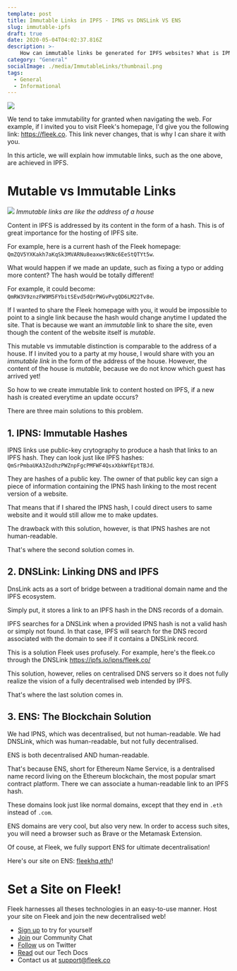 ```yaml
---
template: post
title: Immutable Links in IPFS - IPNS vs DNSLink VS ENS
slug: immutable-ipfs
draft: true
date: 2020-05-04T04:02:37.816Z
description: >-
    How can immutable links be generated for IPFS websites? What is IPNS, DNS Link and ENS?
category: "General"
socialImage: ./media/ImmutableLinks/thumbnail.png
tags:
  - General
  - Informational
---
```


![](./media/ImmutableLinks/thumbnail.png)

We tend to take immutability for granted when navigating the web. For example, if I invited you to visit Fleek's homepage, I'd give you the following link: <https://fleek.co>. This link never changes, that is why I can share it with you.

In this article, we will explain how immutable links, such as the one above, are achieved in IPFS.

# Mutable vs Immutable Links
![](./media/ImmutableLinks/house.jpg)
*Immutable links are like the address of a house*

Content in IPFS is addressed by its content in the form of a hash. This is of great importance for the hosting of IPFS site. 

For example, here is a current hash of the Fleek homepage: `QmZQV5YXKakh7aKqSk3MVARNu8eaxws9KNc6EeStQTYt5w`.

What would happen if we made an update, such as fixing a typo or adding more content? The hash would be totally different!

For example, it could become: `QmRW3V9znzFW9M5FYbitSEvd5dQrPWGvPvgQD6LM22Tv8e`.

If I wanted to share the Fleek homepage with you, it would be impossible to point to a single link because the hash would change anytime I updated the site. That is because we want an *immutable* link to share the site, even though the content of the website itself is *mutable*.


This mutable vs immutable distinction is comparable to the address of a house. If I invited you to a party at my house, I would share with you an *immutable link* in the form of the address of the house. However, the content of the house is *mutable*, because we do not know which guest has arrived yet!

So how to we create immutable link to content hosted on IPFS, if a new hash is created everytime an update occurs?

There are three main solutions to this problem.

## 1. IPNS: Immutable Hashes
IPNS links use public-key crytography to produce a hash that links to an IPFS hash.
They can look just like IPFS hashes: `QmSrPmbaUKA3ZodhzPWZnpFgcPMFWF4QsxXbkWfEptTBJd`.

They are hashes of a public key. The owner of that public key can sign a piece of information containing the IPNS hash linking to the most recent version of a website.

That means that if I shared the IPNS hash, I could direct users to same website and it would still allow me to make updates.

The drawback with this solution, however, is that IPNS hashes are not human-readable. 

That's where the second solution comes in.

## 2. DNSLink: Linking DNS and IPFS
DnsLink acts as a sort of bridge between a traditional domain name and the IPFS ecosystem. 

Simply put, it stores a link to an IPFS hash in the DNS records of a domain.

IPFS searches for a DNSLink when a provided IPNS hash is not a valid hash or simply not found. In that case, IPFS will search for the DNS record associated with the domain to see if it contains a DNSLink record.

This is a solution Fleek uses profusely. For example, here's the fleek.co through the DNSLink <https://ipfs.io/ipns/fleek.co/>

This solution, however, relies on centralised DNS servers so it does not fully realize the vision of a fully decentralised web intended by IPFS.

That's where the last solution comes in.

## 3. ENS: The Blockchain Solution
We had IPNS, which was decentralised, but not human-readable.
We had DNSLink, which was human-readable, but not fully decentralised.

ENS is both decentralised AND human-readable.

That's because ENS, short for Ethereum Name Service, is a dentralised name record living on the Ethereum blockchain, the most popular smart contract platform. There we can associate a human-readable link to an IPFS hash.

These domains look just like normal domains, except that they end in `.eth` instead of `.com`.

ENS domains are very cool, but also very new.
In order to access such sites, you will need a browser such as Brave or the Metamask Extension.

Of couse, at Fleek, we fully support ENS for ultimate decentralisation!

Here's our site on ENS: [fleekhq.eth/](https://fleekhq.eth/)!

# Set a Site on Fleek!
Fleek harnesses all theses technologies in an easy-to-use manner.
Host your site on Fleek and join the new decentralised web!

* [Sign up](https://app.fleek.co) to try for yourself
* [Join](https://join.slack.com/t/fleek-public/shared_invite/zt-bxna7y1d-PbVdut4rgHt5jM6Zjg9g9A) our Community Chat
* [Follow](https://twitter.com/FleekHQ) us on Twitter
* [Read](https://docs.fleek.co/) out our Tech Docs
* Contact us at support@fleek.co 
